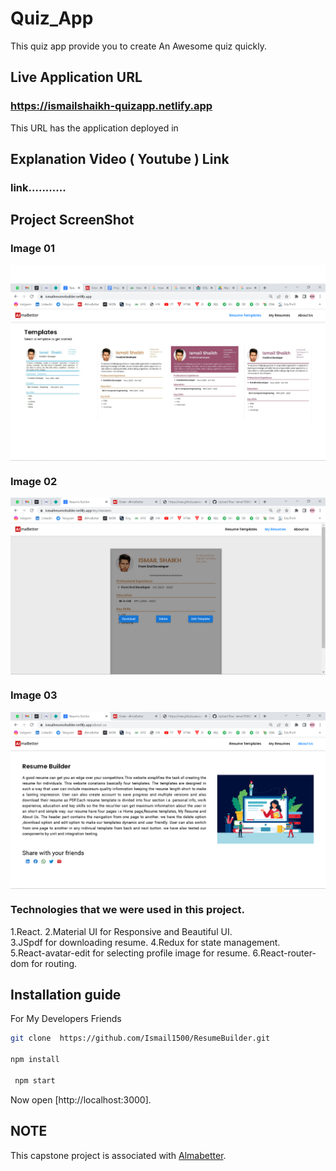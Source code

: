 # Quiz_App 
This quiz app provide you to create An Awesome quiz quickly.


## Live Application URL

### https://ismailshaikh-quizapp.netlify.app

This URL has the application deployed in

## Explanation Video ( Youtube ) Link

### link...........

## Project ScreenShot 

### Image 01
<img align="center"  src="https://github.com/Ismail1500/ResumeBuilder/blob/main/image1.png"/>

### Image 02
<img align="center" src="https://github.com/Ismail1500/ResumeBuilder/blob/main/image2.png"/>

### Image 03
<img align="center" src="https://github.com/Ismail1500/ResumeBuilder/blob/main/image3.png"/>


### Technologies that we were used in this project.

  1.React.
  2.Material UI for Responsive and Beautiful UI.  
  3.JSpdf for downloading resume. 
  4.Redux for state management.  
  5.React-avatar-edit for selecting profile image for resume.
  6.React-router-dom for routing.
  

## Installation guide

For My Developers Friends

```sh
git clone  https://github.com/Ismail1500/ResumeBuilder.git

npm install

 npm start
```
Now open [http://localhost:3000].



## NOTE
  <p> This capstone project is associated with <a href="https://www.almabetter.com">Almabetter</a>.</p>
